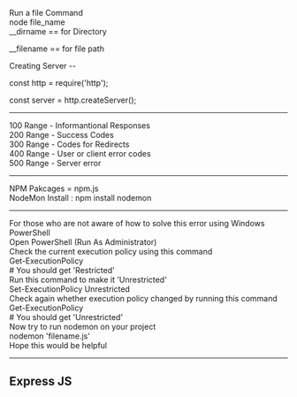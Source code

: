 Run a file Command  <br>
    node file_name <br>
__dirname == for Directory

__filename == for file path

Creating Server -- <br>

const http  = require('http');<br>

const server = http.createServer();<br>
<hr >
100 Range  - Informantional Responses <br>
200 Range  - Success Codes<br>
300 Range  -  Codes for Redirects<br>
400 Range  - User or client error codes<br>
500 Range  - Server error<br>
<hr >
NPM Pakcages  = npm.js <br>
NodeMon Install : npm install nodemon <br>
<hr >
For those who are not aware of how to solve this error using Windows PowerShell
<br>
Open PowerShell (Run As Administrator)<br>
Check the current execution policy using this command<br>
    Get-ExecutionPolicy<br>
    # You should get 'Restricted'<br>
Run this command to make it 'Unrestricted'<br>
    Set-ExecutionPolicy Unrestricted<br>
Check again whether execution policy changed by running this command<br>
    Get-ExecutionPolicy<br>
    # You should get 'Unrestricted'<br>
Now try to run nodemon on your project<br>
    nodemon 'filename.js'<br>
Hope this would be helpful<br>

<hr > 
<h2> Express JS </h2>
